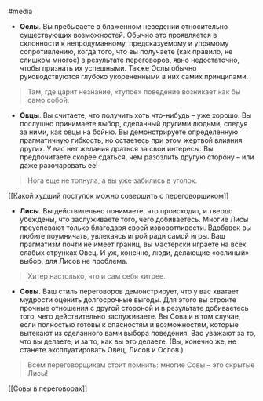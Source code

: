 #media

- **Ослы**. Вы пребываете в блаженном неведении относительно существующих возможностей. Обычно это проявляется в склонности к непродуманному, предсказуемому и упрямому сопротивлению, когда того, что вы получаете (как правило, не слишком многое) в результате переговоров, явно недостаточно, чтобы признать их успешными. Также Ослы обычно руководствуются глубоко укорененными в них самих принципами.

> Там, где царит незнание, «тупое» поведение возникает как бы само собой.

- **Овцы**. Вы считаете, что получить хоть что-нибудь – уже хорошо. Вы послушно принимаете выбор, сделанный другими людьми, следуя за ними, как овцы на бойню. Вы демонстрируете определенную прагматичную гибкость, но остаетесь при этом жертвой влияния других. У вас нет желания драться за свои интересы. Вы предпочитаете скорее сдаться, чем разозлить другую сторону – или даже разочаровать ее!

> Нога еще не топнула, а вы уже забились в уголок.

[[Какой худший поступок можно совершить с переговорщиком]]

- **Лисы**. Вы действительно понимаете, что происходит, и твердо убеждены, что заслуживаете того, чего добиваетесь. Многие Лисы преуспевают только благодаря своей изворотливости. Вдобавок вы любите поумничать, увлекаясь игрой ради самой игры. Ваш прагматизм почти не имеет границ, вы мастерски играете на всех слабых струнках Овец. И уж, конечно, люди, делающие «ослиный» выбор, для Лисов не проблема.

> Хитер настолько, что и сам себя хитрее.

- **Совы**. Ваш стиль переговоров демонстрирует, что у вас хватает мудрости оценить долгосрочные выгоды. Для этого вы строите прочные отношения с другой стороной и в результате добиваетесь того, чего действительно заслуживаете. Вы Сова и в том случае, если полностью готовы к опасностям и возможностям, которые вытекают из сделанного вами выбора поведения. Вас уважают за то, что вы делаете, и за то, как вы это делаете. (Вы, конечно же, не станете эксплуатировать Овец, Лисов и Ослов.)

> Всем переговорщикам стоит помнить: многие Совы – это скрытые Лисы!

[[Совы в переговорах]]